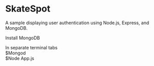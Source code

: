 # SkateSpot
A sample displaying user authentication using Node.js, Express, and MongoDB.

Install MongoDB

In separate terminal tabs <br />
$Mongod <br />
$Node App.js<br />

